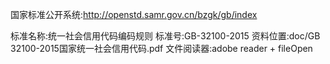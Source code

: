 国家标准公开系统:http://openstd.samr.gov.cn/bzgk/gb/index

标准名称:统一社会信用代码编码规则
标准号:GB-32100-2015
资料位置:doc/GB 32100-2015国家统一社会信用代码.pdf
文件阅读器:adobe reader + fileOpen